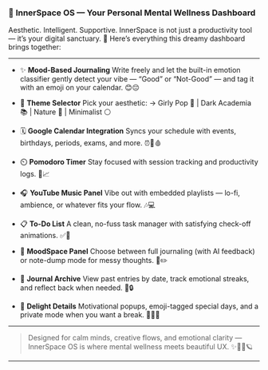 ### 🌌 **InnerSpace OS — Your Personal Mental Wellness Dashboard**

Aesthetic. Intelligent. Supportive. InnerSpace is not just a productivity tool — it’s your digital sanctuary. 💖
Here’s everything this dreamy dashboard brings together:

---

* ✨ **Mood-Based Journaling**
  Write freely and let the built-in emotion classifier gently detect your vibe — “Good” or “Not-Good” — and tag it with an emoji on your calendar. 😊😔

* 🎨 **Theme Selector**
  Pick your aesthetic:
  → Girly Pop 🎀 | Dark Academia 📚 | Nature 🌿 | Minimalist ⚪

* 🗓️ **Google Calendar Integration**
  Syncs your schedule with events, birthdays, periods, exams, and more. ⏰🎂🩸

* ⏲️ **Pomodoro Timer**
  Stay focused with session tracking and productivity logs. 🔁📈

* 🎧 **YouTube Music Panel**
  Vibe out with embedded playlists — lo-fi, ambience, or whatever fits your flow. 🎶💻

* 📋 **To-Do List**
  A clean, no-fuss task manager with satisfying check-off animations. ✅📝

* 💬 **MoodSpace Panel**
  Choose between full journaling (with AI feedback) or note-dump mode for messy thoughts. 🧠✏️

* 📁 **Journal Archive**
  View past entries by date, track emotional streaks, and reflect back when needed. 📆🔒

* 🧁 **Delight Details**
  Motivational popups, emoji-tagged special days, and a private mode when you want a break. 🎉🩷🌷

---

> Designed for calm minds, creative flows, and emotional clarity — InnerSpace OS is where mental wellness meets beautiful UX. ✨👩‍💻🪐

---

